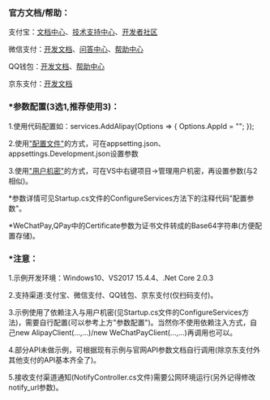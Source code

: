 <h3>官方文档/帮助：</h3>
<p>支付宝：<a href="https://openhome.alipay.com/developmentDocument.htm" target="_blank">文档中心</a>、<a href="https://open.alipay.com/support/supportCenter.htm" target="_blank">技术支持中心</a>、<a href="https://openclub.alipay.com/index.php" target="_blank">开发者社区</a></p>
<p>微信支付：<a href="https://pay.weixin.qq.com/wiki/doc/api/index.html" target="_blank">开发文档</a>、<a href="http://wxpay.wxutil.com/qa/index.php" target="_blank">问答中心</a>、<a href="http://kf.qq.com/product/wechatpaymentmerchant.html" target="_blank">帮助中心</a></p>
<p>QQ钱包：<a href="https://qpay.qq.com/qpaywiki.shtml" target="_blank">开发文档</a>、<a href="http://kf.qq.com/product/qq_enterprise.html" target="_blank">帮助中心</a></p>
<p>京东支付：<a href="http://payapi.jd.com/" target="_blank">开发文档</a></p>
<h3>*参数配置(3选1,推荐使用3)：</h3>
<p>1.使用代码配置如：services.AddAlipay(Options => { Options.AppId = ""; });</p>
<p>2.使用<a href="https://docs.microsoft.com/zh-cn/aspnet/core/fundamentals/configuration?tabs=basicconfiguration" target="_blank">"配置文件"</a>的方式，可在appsetting.json、appsettings.Development.json设置参数</p>
<p>3.使用<a href="https://docs.microsoft.com/zh-cn/aspnet/core/security/app-secrets?tabs=visual-studio" target="_blank">"用户机密"</a>的方式，可在VS中右键项目->管理用户机密，再设置参数(与2相似)。</p>
<p>*参数详情可见Startup.cs文件的ConfigureServices方法下的注释代码"配置参数"。</p>
<p>*WeChatPay,QPay中的Certificate参数为证书文件转成的Base64字符串(方便配置存储)。</p>
<h3>*注意：</h3>
<p>1.示例开发环境：Windows10、VS2017 15.4.4、.Net Core 2.0.3</p>
<p>2.支持渠道:支付宝、微信支付、QQ钱包、京东支付(仅扫码支付)。</p>
<p>3.示例使用了依赖注入与用户机密(见Startup.cs文件的ConfigureServices方法)，需要自行配置(可以参考上方"参数配置")。当然你不使用依赖注入方式，自己new AlipayClient(...,...)/new WeChatPayClient(...,...)再调用也可以。</p>
<p>4.部分API未做示例，可根据现有示例与官网API参数文档自行调用(除京东支付外其他支付的API基本齐全了)。</p>
<p>5.接收支付渠道通知(NotifyController.cs文件)需要公网环境运行(另外记得修改notify_url参数)。</p>
